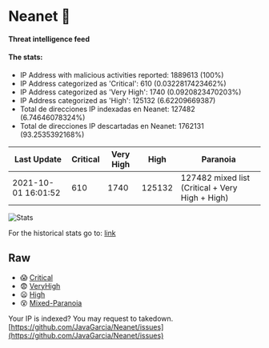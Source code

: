 # Neanet :hocho:
#### Threat intelligence feed
#### The stats:

- IP Address with malicious activities reported: 1889613 (100%)
- IP Address categorized as 'Critical':  610 (0.0322817423462%)
- IP Address categorized as 'Very High':  1740 (0.0920823470203%)
- IP Address categorized as 'High':  125132 (6.62209669387)
- Total de direcciones IP indexadas en Neanet:  127482 (6.74646078324%)
- Total de direcciones IP descartadas en Neanet:  1762131 (93.2535392168%)

| Last Update | Critical | Very High | High | Paranoia |
| --- | --- | --- | --- | --- |
| 2021-10-01 16:01:52 | 610 | 1740 | 125132 | 127482 mixed list (Critical + Very High + High)|

![Stats](https://docs.google.com/spreadsheets/d/e/2PACX-1vSnaNMIXVabIpDJjufMlzH7poXnshF3mgd8Is1g9ytUEzVsP5my4Trn8f-xkoLLQ38xpL3HtmUexLo6/pubchart?oid=501124687&format=image)

For the historical stats go to: [link](/stats.csv)
## Raw
- :scream: [Critical](https://raw.githubusercontent.com/JavaGarcia/Neanet/master/blacklists/neanet_critical.txt)
- :fearful: [VeryHigh](https://raw.githubusercontent.com/JavaGarcia/Neanet/master/blacklists/neanet_veryHigh.txtt)
- :frowning: [High](https://raw.githubusercontent.com/JavaGarcia/Neanet/master/blacklists/neanet_high.txt)
- :dizzy_face: [Mixed-Paranoia](https://raw.githubusercontent.com/JavaGarcia/Neanet/master/blacklists/neanet_all.txt)


Your IP is indexed? You may request to takedown. [https://github.com/JavaGarcia/Neanet/issues](https://github.com/JavaGarcia/Neanet/issues)






































































































































































































































































































































































































































































































































































































































































































































































































































































































































































































































































































































































































































































































































































































































































































































































































































































































































































































































































































































































































































































































































































































































































































































































































































































































































































































































































































































































































































































































































































































































































































































































































































































































































































































































































































































































































































































































































































































































































































































































































































































































































































































































































































































































































































































































































































































































































































































































































































































































































































































































































































































































































































































































































































































































































































































































































































































































































































































































































































































































































































































































































































































































































































































































































































































































































































































































































































































































































































































































































































































































































































































































































































































































































































































































































































































































































































































































































































































































































































































































































































































































































































































































































































































































































































































































































































































































































































































































































































































































































































































































































































































































































































































































































































